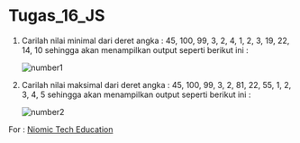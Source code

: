 # Tugas_16_JS

1. Carilah nilai minimal dari deret angka : 45, 100, 99, 3, 2, 4, 1, 2, 3, 19, 22, 14, 10 sehingga akan menampilkan output seperti berikut ini :
	<p>
	<img src="https://lh6.googleusercontent.com/GpDqL_A7EEDYcQ49siV8hl8cZN7SpGclxaQFp7NE55YvcvSodnF_KsuZzxDBc0sAmxknVQs8auuKzgn5YAG81m5CW_nOnIJ4Xg4QC40GMjCApGzzCGdtIJ_r1VAxw8DET_HBR1X4" alt="number1"/>
	</p>

2. Carilah nilai maksimal dari deret angka : 45, 100, 99, 3, 2, 81, 22, 55, 1, 2, 3, 4, 5 sehingga akan menampilkan output seperti berikut ini :
	<p>
	<img src="https://lh6.googleusercontent.com/GpDqL_A7EEDYcQ49siV8hl8cZN7SpGclxaQFp7NE55YvcvSodnF_KsuZzxDBc0sAmxknVQs8auuKzgn5YAG81m5CW_nOnIJ4Xg4QC40GMjCApGzzCGdtIJ_r1VAxw8DET_HBR1X4" alt="number2"/>
	</p>
	
For : [Niomic Tech Education](https://niomic.com/)
